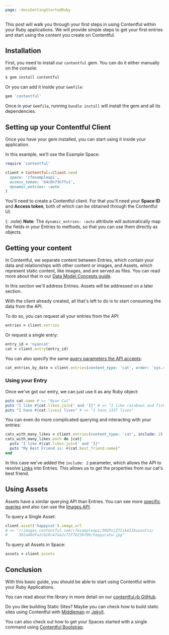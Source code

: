 ```yaml
---
page: :docsGettingStartedRuby
---
```


This post will walk you through your first steps in using Contentful within your Ruby applications.
We will provide simple steps to get your first entries and start using the content you create on Contentful.

## Installation

First, you need to install our `contentful` gem. You can do it either manually on the console:

~~~ bash
$ gem install contentful
~~~

Or you can add it inside your `Gemfile`:

~~~ ruby
gem 'contentful'
~~~

Once in your `Gemfile`, running `bundle install` will install the gem and all its dependencies.

## Setting up your Contentful Client

Once you have your gem installed, you can start using it inside your application.

In this example, we'll use the Example Space:

~~~ ruby
require 'contentful'

client = Contentful::Client.new(
  space: 'cfexampleapi',
  access_token: 'b4c0n73n7fu1',
  dynamic_entries: :auto
)
~~~

You'll need to create a Contentful client. For that you'll need your **Space ID** and **Access token**,
both of which can be obtained through the Contentful UI.

{: .note}
**Note**: The `dynamic_entries: :auto` attribute will automatically map the fields in your Entries to methods, so that you can use them directly as objects.

## Getting your content

In Contentful, we separate content between Entries, which contain your data and relationships with other
content or images, and Assets, which represent static content, like images, and are served as files. You can read more
about that in our [Data Model Concepts guide][6].

In this section we'll address Entries. Assets will be addressed on a later section.

With the client already created, all that's left to do is to start consuming the data from the API.

To do so, you can request all your entries from the API:

~~~ ruby
entries = client.entries
~~~

Or request a single entry:

~~~ ruby
entry_id = 'nyancat'
cat = client.entry(entry_id)
~~~

You can also specify the same [query parameters the API accepts][5]:

~~~ ruby
cat_entries_by_date = client.entries(content_type: 'cat', order: 'sys.createdAt')
~~~

### Using your Entry

Once we've got our entry, we can just use it as any Ruby object:

~~~ ruby
puts cat.name # => "Nyan Cat"
puts "I like #{cat.likes.join(' and ')}" # => "I like rainbows and fish"
puts "I have #{cat.lives} lives" # => "I have 1337 lives"
~~~

You can even do more complicated querying and interacting with your entries:

~~~ ruby
cats_with_many_likes = client.entries(content_type: 'cat', include: 2).select { |cat| cat.likes.size > 1 }
cats_with_many_likes.each do |cat|
  puts "I like #{cat.likes.join(' and ')}"
  puts "My Best Friend is: #{cat.best_friend.name}"
end
~~~

In this case we've added the `include: 2` parameter, which allows the API to resolve [Links][4] into Entries.
This allows us to get the properties from our cat's best friend.

## Using Assets

Assets have a similar querying API than Entries.
You can see more [specific queries][7] and also can use the [Images API][8].

To query a Single Asset:

~~~ ruby
client.asset('happycat').image_url
# => "//images.contentful.com/cfexampleapi/3MZPnjZTIskAIIkuuosCss/
#     382a48dfa2cb16c47aa2c72f7b23bf09/happycatw.jpg"
~~~

To query all Assets in Space:

~~~ ruby
assets = client.assets
~~~

## Conclusion

With this basic guide, you should be able to start using Contentful within your Ruby Applications.

You can read about the library in more detail on our [contentful.rb GitHub][1].

Do you like building Static Sites? Maybe you can check how to build static sites using Contentful with [Middleman][2] or [Jekyll][9].

You can also check out how to get your Spaces started with a single command using [Contentful Bootstrap][3].

[1]: https://github.com/contentful/contentful.rb
[2]: https://github.com/contentful/contentful_middleman_examples
[3]: https://github.com/contentful/contentful-bootstrap.rb
[4]: /developers/docs/concepts/links/
[5]: /developers/docs/references/content-delivery-api/#/reference/search-parameters
[6]: /developers/docs/concepts/data-model/
[7]: /developers/docs/references/content-delivery-api/#/reference/search-parameters/filtering-assets-by-mime-type
[8]: /developers/docs/references/images-api/
[9]: https://github.com/contentful/contentful_jekyll_examples
